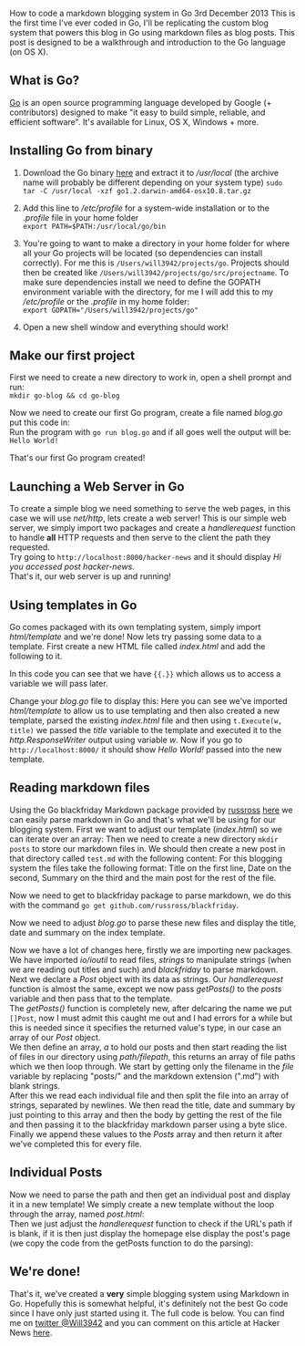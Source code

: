 How to code a markdown blogging system in Go
3rd December 2013
This is the first time I've ever coded in Go, I'll be replicating the custom blog system that powers this blog in Go using markdown files as blog posts. This post is designed to be a walkthrough and introduction to the Go language (on OS X). 

## What is Go?

[Go][1] is an open source programming language developed by Google (+ contributors) designed to make "it easy to build simple, reliable, and efficient software". It's available for Linux, OS X, Windows + more. 

## Installing Go from binary

1.  Download the Go binary [here][2] and extract it to */usr/local* (the archive name will probably be different depending on your system type) `
sudo tar -C /usr/local -xzf go1.2.darwin-amd64-osx10.8.tar.gz
`
2.  Add this line to */etc/profile* for a system-wide installation or to the *.profile* file in your home folder  
    `
export PATH=$PATH:/usr/local/go/bin
`
3.  You're going to want to make a directory in your home folder for where all your Go projects will be located (so dependencies can install correctly). For me this is `/Users/will3942/projects/go`. Projects should then be created like `/Users/will3942/projects/go/src/projectname`. To make sure dependencies install we need to define the GOPATH environment variable with the directory, for me I will add this to my */etc/profile* or the *.profile* in my home folder:  
    `
export GOPATH="/Users/will3942/projects/go"
`  
    
4.  Open a new shell window and everything should work!  
    

## Make our first project

First we need to create a new directory to work in, open a shell prompt and run:  
`
mkdir go-blog && cd go-blog
`

Now we need to create our first Go program, create a file named *blog.go* put this code in:  
<code gist="https://gist.github.com/will3942/7793171.json" file=""></code> Run the program with `go run blog.go` and if all goes well the output will be: `Hello World!` 

That's our first Go program created!

## Launching a Web Server in Go

To create a simple blog we need something to serve the web pages, in this case we will use *net/http*, lets create a web server! <code gist="https://gist.github.com/will3942/7793213.json" file=""></code> This is our simple web server, we simply import two packages and create a *handlerequest* function to handle **all** HTTP requests and then serve to the client the path they requested.  
Try going to `http://localhost:8000/hacker-news` and it should display *Hi you accessed post hacker-news*.  
That's it, our web server is up and running! 

## Using templates in Go

Go comes packaged with its own templating system, simply import *html/template* and we're done! Now lets try passing some data to a template. First create a new HTML file called *index.html* and add the following to it.

<code gist="https://gist.github.com/will3942/7793128.json" file=""></code>

In this code you can see that we have `{{.}}` which allows us to access a variable we will pass later.

Change your *blog.go* file to display this: <code gist="https://gist.github.com/will3942/7793232.json" file=""></code> Here you can see we've imported *html/template* to allow us to use templating and then also created a new template, parsed the existing *index.html* file and then using `t.Execute(w, title)` we passed the *title* variable to the template and executed it to the *http.ResponseWriter* output using variable *w*. Now if you go to `http://localhost:8000/` it should show *Hello World!* passed into the new template.

## Reading markdown files

Using the Go blackfriday Markdown package provided by [russross][3] [here][4] we can easily parse markdown in Go and that's what we'll be using for our blogging system. First we want to adjust our template (*index.html*) so we can iterate over an array: <code gist="https://gist.github.com/will3942/7794287.json" file=""></code> Then we need to create a new directory `mkdir posts` to store our markdown files in. We should then create a new post in that directory called `test.md` with the following content: <code gist="https://gist.github.com/will3942/7794338.json" file=""></code> For this blogging system the files take the following format: Title on the first line, Date on the second, Summary on the third and the main post for the rest of the file. 

Now we need to get to blackfriday package to parse markdown, we do this with the command `go get github.com/russross/blackfriday`. 

Now we need to adjust *blog.go* to parse these new files and display the title, date and summary on the index template. <code gist="https://gist.github.com/will3942/7795299.json" file=""></code>

Now we have a lot of changes here, firstly we are importing new packages. We have imported *io/ioutil* to read files, *strings* to manipulate strings (when we are reading out titles and such) and *blackfriday* to parse markdown.  
<code gist="https://gist.github.com/will3942/7795457.json" file=""></code> Next we declare a *Post* object with its data as strings. Our *handlerequest* function is almost the same, except we now pass *getPosts()* to the *posts* variable and then pass that to the template.  
<code gist="https://gist.github.com/will3942/7795461.json" file=""></code> The *getPosts()* function is completely new, after delcaring the name we put `[]Post`, now I must admit this caught me out and I had errors for a while but this is needed since it specifies the returned value's type, in our case an array of our *Post* object.  
<code gist="https://gist.github.com/will3942/7795477.json" file=""></code> We then define an array, *a* to hold our posts and then start reading the list of files in our directory using *path/filepath*, this returns an array of file paths which we then loop through. We start by getting only the filename in the *file* variable by replacing "posts/" and the markdown extension (".md") with blank strings.  
<code gist="https://gist.github.com/will3942/7795487.json" file=""></code> After this we read each individual file and then split the file into an array of strings, separated by newlines. We then read the title, date and summary by just pointing to this array and then the body by getting the rest of the file and then passing it to the blackfriday markdown parser using a byte slice.  
<code gist="https://gist.github.com/will3942/7795495.json" file=""></code> Finally we append these values to the *Posts* array and then return it after we've completed this for every file.  
<code gist="https://gist.github.com/will3942/7795507.json" file=""></code>

## Individual Posts

Now we need to parse the path and then get an individual post and display it in a new template! We simply create a new template without the loop through the array, named *post.html*:  
<code gist="https://gist.github.com/will3942/7795992.json" file=""></code> Then we just adjust the *handlerequest* function to check if the URL's path if is blank, if it is then just display the homepage else display the post's page (we copy the code from the getPosts function to do the parsing):  
<code gist="https://gist.github.com/will3942/7795951.json" file=""></code>

## We're done!

That's it, we've created a **very** simple blogging system using Markdown in Go. Hopefully this is somewhat helpful, it's definitely not the best Go code since I have only just started using it. The full code is below. You can find me on [twitter @Will3942][5] and you can comment on this article at Hacker News [here][6]. 

<code gist="https://gist.github.com/will3942/7796003.json" file=""></code>

 [1]: http://golang.org
 [2]: https://code.google.com/p/go/downloads/list?q=OpSys-FreeBSD+OR+OpSys-Linux+OR+OpSys-OSX+Type-Archive
 [3]: http://github.com/russross
 [4]: https://github.com/russross/blackfriday
 [5]: http://twitter.com/will3942
 [6]: https://news.ycombinator.com/item?id=6850428